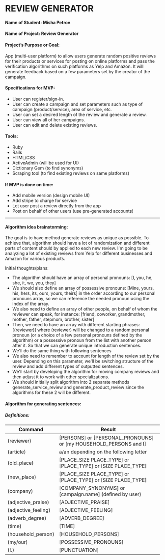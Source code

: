 # REVIEW GENERATOR

#### Name of Student: Misha Petrov

#### Name of Project: Review Generator

#### Project’s Purpose or Goal:

App (multi-user platform) to allow users generate random positive reviews for their products or services for posting on online platforms and pass the verification algorithms on such platforms as Yelp and Amazon. It will generate feedback based on a few parameters set by the creator of the campaign.

#### Specifications for MVP:

* User can register/sign-in.
* User can create a campaign and set parameters such as type of campaign (product/service), area of service, etc.
* User can set a desired length of the review and generate a review.
* User can view all of her campaigns.
* User can edit and delete existing reviews.

#### Tools:

* Ruby
* Rails
* HTML/CSS
* ActiveAdmin (will be used for UI)
* Dictionary Gem (to find synonyms)
* Scraping tool (to find existing reviews on same platforms)

#### If MVP is done on time:

* Add mobile version (design mobile UI)
* Add stripe to charge for service
* Let user post a review directly from the app
* Post on behalf of other users (use pre-generated accounts)

**************************************************************

#### Algorithm idea brainstorming:

The goal is to have method generate reviews as unique as possible. To achieve that, algorithm should have a lot of randomization and different parts of content should by applied to each new review.
I'm going to be analyzing a lot of existing reviews from Yelp for different businesses and Amazon for various products.

Initial thoughts/plans:

* The algorithm should have an array of personal pronouns: [I, you, he, she, it, we, you, they]
* We should also define an array of possessive pronouns: [Mine, yours, his, hers, its, ours, yours, theirs] in the order according to our personal pronouns array, so we can reference the needed pronoun using the index of the array.
* We also need to define an array of other people, on behalf of whom the reviewer can speak, for instance: [friend, coworker, grandmother, mother, father, stepmom, brother, sister]
* Then, we need to have an array with different starting phrases: [(reviewer)] where (reviewer) will be changed to a random personal pronoun (or a choice of a few personal pronouns defined by the algorithm) or a possessive pronoun from the list with another person after it. So that we can generate unique introduction sentences.
* We'll do the same thing with following sentences
* We also need to remember to account for length of the review set by the user. Depending on this parameter, we'll be switching structure of the review and add different types of outputted sentences.
* We'll start by developing the algorithm for moving company reviews and then adjust it to work with other specializations.
* We should initially split algorithm into 2 separate methods generate_service_review and generate_product_review since the algorithms for these 2 will be different.

#### Algorithm for generating sentences:

##### Definitions:

Command | Result
------------ | -------------
(reviewer) | [PERSONS] or [PERSONAL_PRONOUNS] or [my HOUSEHOLD_PERSONS and I]
(article) | a/an depending on the following letter
(old_place) | [PLACE_SIZE PLACE_TYPE] or [PLACE_TYPE] or [SIZE PLACE_TYPE]
(new_place) | [PLACE_SIZE PLACE_TYPE] or [PLACE_TYPE] or [SIZE PLACE_TYPE]
(company) | [COMPANY_SYNONYMS] or [campaign.name] (defined by user)
(adjective_praise) | [ADJECTIVE_PRAISE]
(adjective_feeling) | [ADJECTIVE_FEELING]
(adverb_degree) | [ADVERB_DEGREE]
(time) | [TIME]
(household_person) | [HOUSEHOLD_PERSONS]
(my/our) | [POSSESSIVE_PRONOUNS]
(!.) | [PUNCTUATION]
